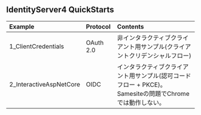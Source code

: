 ## IdentityServer4 QuickStarts

|Example|Protocol|Contents|
|:--|:--|:--|
|1_ClientCredentials|OAuth 2.0|非インタラクティブクライアント用サンプル(クライアントクリデンシャルフロー)|
|2_InteractiveAspNetCore|OIDC|インタラクティブクライアント用サンプル(認可コードフロー + PKCE)。Samesiteの問題でChromeでは動作しない。|
